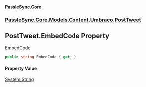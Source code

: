 #### [PassleSync.Core](index.md 'index')
### [PassleSync.Core.Models.Content.Umbraco](PassleSync.Core.Models.Content.Umbraco.md 'PassleSync.Core.Models.Content.Umbraco').[PostTweet](PassleSync.Core.Models.Content.Umbraco.PostTweet.md 'PassleSync.Core.Models.Content.Umbraco.PostTweet')

## PostTweet.EmbedCode Property

EmbedCode

```csharp
public string EmbedCode { get; }
```

#### Property Value
[System.String](https://docs.microsoft.com/en-us/dotnet/api/System.String 'System.String')